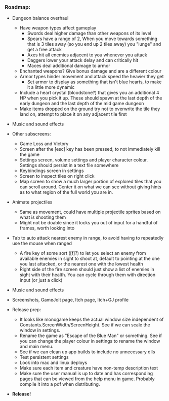 ### **Roadmap:**
 * Dungeon balance overhaul
    * Have weapon types affect gameplay
      * Swords deal higher damage than other weapons of its level
      * Spears have a range of 2, When you move towards something that is 3 tiles away (so you end up 2 tiles away) you "lunge" and get a free attack
      * Axes hit all enemies adjacent to you whenever you attack
      * Daggers lower your attack delay and can critically hit
      * Maces deal additional damage to armor
    * Enchanted weapons? Give bonus damage and are a different colour
    * Armor types hinder movement and attack speed the heavier they get
      * Set armor to display as something that isn't blue hearts, to make it a little more dynamic
    * Include a heart crystal (bloodstone?) that gives you an additional 4 HP when you pick it up. These should spawn at the last depth of the early dungeon and the last depth of the mid game dungeon
    * Make items dropped on the ground try not to overwrite the tile they land on, attempt to place it on any adjacent tile first

 * Music and sound effects

 * Other subscreens:
    * Game Loss and Victory
    * Screen after the [esc] key has been pressed, to not immediately kill the game
    * Settings screen, volume settings and player character colour. Settings should persist in a text file somewhere
    * Keybindings screen in settings
    * Screen to inspect tiles on right click
    * Map screen to show a much larger portion of explored tiles that you can scroll around. Center it on what we can see without giving hints as to what region of the full world you are in.

 * Animate projectiles
    * Same as movement, could have multiple projectile sprites based on what is shooting them
    * Might not be doable since it locks you out of input for a handful of frames, worth looking into

 * Tab to auto attack nearest enemy in range, to avoid having to repeatedly use the mouse when ranged
    * A fire key of some sort ([f]?) to let you select an enemy from available enemies in sight to shoot at, default to pointing at the one you last attacked, or the nearest one with the lowest health
    * Right side of the fire screen should just show a list of enemies in sight with their health. You can cycle through them with direction input (or just a click)

 * Music and sound effects

 * Screenshots, GameJolt page, Itch page, Itch+GJ profile

 * Release prep:
   * It looks like monogame keeps the actual window size independent of Constants.ScreenWidth/ScreenHeight. See if we can scale the window in settings.
   * Rename the game as "Escape of the Blue Man" or something. See if you can change the player colour in settings to rename the window and main menu.
   * See if we can clean up app builds to include no unnecessary dlls
   * Test persistent settings
   * Look into mac and linux deploys
   * Make sure each item and creature have non-temp description text
   * Make sure the user manual is up to date and has corresponding pages that can be viewed from the help menu in game. Probably compile it into a pdf when distributing.

 * **Release!**
